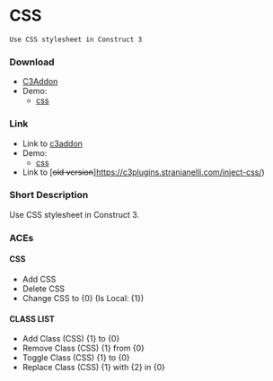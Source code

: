 # CSS

`Use CSS stylesheet in Construct 3`

### Download

- [C3Addon](download/current/css.c3addon)
- Demo:
  - [css](download/demo/css.c3p)

### Link

- Link to [c3addon](https://www.construct.net/en/make-games/addons/317/css)
- Demo:
  - [css](https://c3plugins.stranianelli.com/css/demo/css/)
- Link to [~~old version~~]https://c3plugins.stranianelli.com/inject-css/)

### Short Description

Use CSS stylesheet in Construct 3.

### ACEs

#### CSS

- Add CSS
- Delete CSS
- Change CSS to {0} (Is Local: {1})

#### CLASS LIST

- Add Class (CSS) {1} to {0}
- Remove Class (CSS) {1} from {0}
- Toggle Class (CSS) {1} to {0}
- Replace Class (CSS) {1} with {2} in {0}
